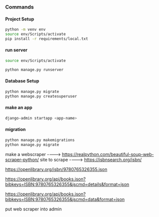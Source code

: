 ### Commands

#### Project Setup

```bash
python -m venv env
source env/Scripts/activate
pip install -r requirements/local.txt
```
#### run server
```bash
source env/Scripts/activate

python manage.py runserver
```

#### Database Setup
```bash
python manage.py migrate
python manage.py createsuperuser
```

#### make an app
```bash
django-admin startapp <app-name>
```

#### migration

```bash
python manage.py makemigrations
python manage.py migrate
```

make a webscraper ---->  https://realpython.com/beautiful-soup-web-scraper-python/
site to scrape ---->  https://isbnsearch.org/isbn/ 


https://openlibrary.org/isbn/9780765326355.json

https://openlibrary.org/api/books.json?bibkeys=ISBN:9780765326355&jscmd=details&format=json

https://openlibrary.org/api/books.json?bibkeys=ISBN:9780765326355&jscmd=data&format=json

put web scraper into admin